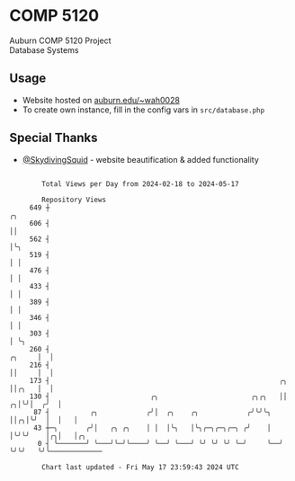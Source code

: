 # COMP 5120
Auburn COMP 5120 Project  
Database Systems

## Usage
- Website hosted on [auburn.edu/~wah0028](https://webhome.auburn.edu/~wah0028/)
- To create own instance, fill in the config vars in `src/database.php`

## Special Thanks
- [@SkydivingSquid](https://github.com/SkydivingSquid) - website beautification & added functionality

```

        Total Views per Day from 2024-02-18 to 2024-05-17

        Repository Views
     649 ┼                                                                      ╭╮
     606 ┤                                                                      ││
     562 ┤                                                                      │╰╮
     519 ┤                                                                      │ │
     476 ┤                                                                      │ │
     433 ┤                                                                      │ │
     389 ┤                                                                      │ │
     346 ┤                                                                      │ │
     303 ┤                                                                      │ ╰╮
     260 ┤                                                               ╭╮     │  │
     216 ┤                                                               ││     │  │
     173 ┤                                                         ╭╮    ││╭╮   │  │
     130 ┤                         ╭╮                       ╭╮╭╮   ││  ╭╮│╰╯│  ╭╯  │
      87 ┤          ╭╮            ╭╯│  ╭╮    ╭╮            ╭╯╰╯╰╮  ││╭╮│╰╯  │  │   │
      43 ┼─╮       ╭╯│   ╭╮ ╭╮    │ │  │╰╮   │╰╮╭─╮╭─╮╭─╮ ╭╯    │  │╰╯╰╯    │╭╮│   │╭╮
       0 ┤ ╰───────╯ ╰───╯╰─╯╰────╯ ╰──╯ ╰───╯ ╰╯ ╰╯ ╰╯ ╰─╯     ╰──╯        ╰╯╰╯   ╰╯╰─────────────

        Chart last updated - Fri May 17 23:59:43 2024 UTC
        
```
